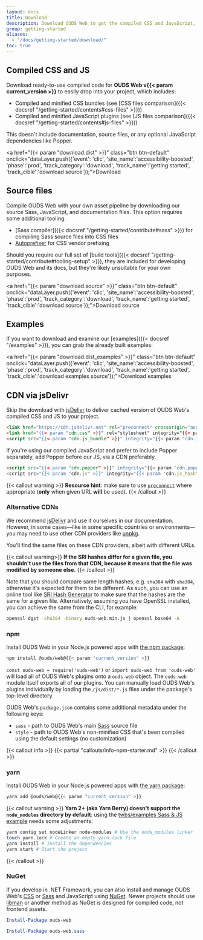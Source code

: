 ```yaml
---
layout: docs
title: Download
description: Download OUDS Web to get the compiled CSS and JavaScript, source code, or include it with your favorite package managers like npm, RubyGems, and more.
group: getting-started
aliases:
  - "/docs/getting-started/download/"
toc: true
---
```


## Compiled CSS and JS

Download ready-to-use compiled code for **OUDS Web v{{< param current_version >}}** to easily drop into your project, which includes:

- Compiled and minified CSS bundles (see [CSS files comparison]({{< docsref "/getting-started/contents#css-files" >}}))
- Compiled and minified JavaScript plugins (see [JS files comparison]({{< docsref "/getting-started/contents#js-files" >}}))

This doesn't include documentation, source files, or any optional JavaScript dependencies like Popper.

<a href="{{< param "download.dist" >}}" class="btn btn-default" onclick="dataLayer.push({'event': 'clic', 'site_name':'accessibility-boosted', 'phase':'prod', 'track_category':'download', 'track_name':'getting started', 'track_cible':'download source'});">Download</a>

## Source files

Compile OUDS Web with your own asset pipeline by downloading our source Sass, JavaScript, and documentation files. This option requires some additional tooling:

- [Sass compiler]({{< docsref "/getting-started/contribute#sass" >}}) for compiling Sass source files into CSS files
- [Autoprefixer](https://github.com/postcss/autoprefixer) for CSS vendor prefixing

Should you require our full set of [build tools]({{< docsref "/getting-started/contribute#tooling-setup" >}}), they are included for developing OUDS Web and its docs, but they're likely unsuitable for your own purposes.

<a href="{{< param "download.source" >}}" class="btn btn-default" onclick="dataLayer.push({'event': 'clic', 'site_name':'accessibility-boosted', 'phase':'prod', 'track_category':'download', 'track_name':'getting started', 'track_cible':'download source'});">Download source</a>

## Examples

If you want to download and examine our [examples]({{< docsref "/examples" >}}), you can grab the already built examples:

<a href="{{< param "download.dist_examples" >}}" class="btn btn-default" onclick="dataLayer.push({'event': 'clic', 'site_name':'accessibility-boosted', 'phase':'prod', 'track_category':'download', 'track_name':'getting started', 'track_cible':'download examples source'});">Download examples</a>

## CDN via jsDelivr

Skip the download with [jsDelivr](https://www.jsdelivr.com/) to deliver cached version of OUDS Web's compiled CSS and JS to your project.

```html
<link href="https://cdn.jsdelivr.net" rel="preconnect" crossorigin="anonymous">
<link href="{{< param "cdn.css" >}}" rel="stylesheet" integrity="{{< param "cdn.css_hash" >}}" crossorigin="anonymous">
<script src="{{< param "cdn.js_bundle" >}}" integrity="{{< param "cdn.js_bundle_hash" >}}" crossorigin="anonymous"></script>
```

If you're using our compiled JavaScript and prefer to include Popper separately, add Popper before our JS, via a CDN preferably.

```html
<script src="{{< param "cdn.popper" >}}" integrity="{{< param "cdn.popper_hash" >}}" crossorigin="anonymous"></script>
<script src="{{< param "cdn.js" >}}" integrity="{{< param "cdn.js_hash" >}}" crossorigin="anonymous"></script>
```

{{< callout warning >}}
**Resource hint**: make sure to use [`preconnect`](https://developer.mozilla.org/docs/Web/HTML/Attributes/rel/preconnect) where appropriate (**only** when given URL **will** be used).
{{< /callout >}}

### Alternative CDNs
<!-- TODO not yet on CDNjs -->
We recommend [jsDelivr](https://www.jsdelivr.com/) and use it ourselves in our documentation. However, in some cases—like in some specific countries or environments—you may need to use other CDN providers like <!--[cdnjs](https://cdnjs.com/) or -->[unpkg](https://www.unpkg.com).

You'll find the same files on these CDN providers, albeit with different URLs. <!--With cdnjs, you can [use this direct OUDS Web package link](https://cdnjs.com/libraries/@ouds/web) to copy and paste ready-to-use HTML snippets for each dist file from any version of OUDS Web.-->

{{< callout warning>}}
**If the SRI hashes differ for a given file, you shouldn't use the files from that CDN, because it means that the file was modified by someone else.**
{{< /callout >}}

Note that you should compare same length hashes, e.g. `sha384` with `sha384`, otherwise it's expected for them to be different.
As such, you can use an online tool like [SRI Hash Generator](https://www.srihash.org/) to make sure that the hashes are the same for a given file. Alternatively, assuming you have OpenSSL installed, you can achieve the same from the CLI, for example:

```sh
openssl dgst -sha384 -binary ouds-web.min.js | openssl base64 -A
```

### npm

Install OUDS Web in your Node.js powered apps with [the npm package](https://www.npmjs.com/package/@ouds/web):

```sh
npm install @ouds/web@{{< param "current_version" >}}
```

`const ouds-web = require('ouds-web')` or `import ouds-web from 'ouds-web'` will load all of OUDS Web's plugins onto a `ouds-web` object.
The `ouds-web` module itself exports all of our plugins. You can manually load OUDS Web's plugins individually by loading the `/js/dist/*.js` files under the package's top-level directory.

OUDS Web's `package.json` contains some additional metadata under the following keys:

- `sass` - path to OUDS Web's main [Sass](https://sass-lang.com/) source file
- `style` - path to OUDS Web's non-minified CSS that's been compiled using the default settings (no customization)

{{< callout info >}}
{{< partial "callouts/info-npm-starter.md" >}}
{{< /callout >}}

### yarn

Install OUDS Web in your Node.js powered apps with [the yarn package](https://yarnpkg.com/en/package/@ouds/web):

```sh
yarn add @ouds/web@{{< param "current_version" >}}
```

{{< callout warning >}}
**Yarn 2+ (aka Yarn Berry) doesn't support the `node_modules` directory by default**: using the [twbs/examples Sass & JS example](https://github.com/twbs/examples/tree/main/sass-js) needs some adjustments:
```sh
yarn config set nodeLinker node-modules # Use the node_modules linker
touch yarn.lock # Create an empty yarn.lock file
yarn install # Install the dependencies
yarn start # Start the project
```
{{< /callout >}}

<!-- TODO not yet on composer
### Composer

You can also install and manage OUDS Web's Sass and JavaScript using [Composer](https://getcomposer.org/):

```sh
composer require orange-opensource/orange-boosted-bootstrap:{{< param current_version >}}
```
-->

### NuGet

If you develop in .NET Framework, you can also install and manage OUDS Web's [CSS](https://www.nuget.org/packages/ouds-web) or [Sass](https://www.nuget.org/packages/ouds-web.sass) and JavaScript using [NuGet](https://www.nuget.org/). Newer projects should use [libman](https://learn.microsoft.com/en-us/aspnet/core/client-side/libman/) or another method as NuGet is designed for compiled code, not frontend assets.

```powershell
Install-Package ouds-web
```

```powershell
Install-Package ouds-web.sass
```
